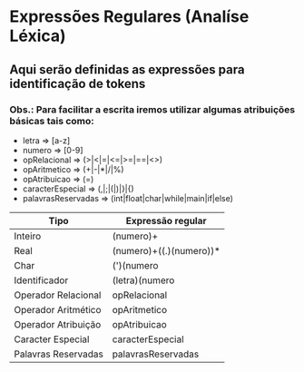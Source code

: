 # Expressões Regulares (Analíse Léxica)

## Aqui serão definidas as expressões para identificação de tokens

### Obs.: Para facilitar a escrita iremos utilizar algumas atribuições básicas tais como:

- letra => [a-z]
- numero => [0-9]
- opRelacional => (>|<|=|<=|>=|==|<>)
- opAritmetico => (+|-|*|/|%)
- opAtribuicao => (=)
- caracterEspecial => (,|;|(|)|}|{)
- palavrasReservadas => (int|float|char|while|main|if|else)

| Tipo | Expressão regular |
| ------| ------|
| Inteiro | (numero)+ |
| Real | (numero)+((.)(numero))* |
| Char | (')(numero|letra)(') |
| Identificador | (letra)(numero|letra)* |
| Operador Relacional | opRelacional |
| Operador Aritmético | opAritmetico |
| Operador Atribuição | opAtribuicao |
| Caracter Especial | caracterEspecial |
| Palavras Reservadas | palavrasReservadas |
